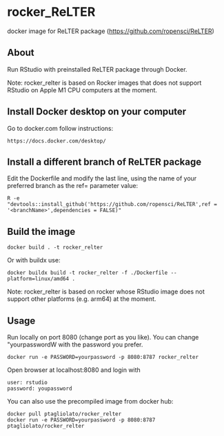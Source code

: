 # rocker_ReLTER
docker image for ReLTER package (https://github.com/ropensci/ReLTER)

## About
Run RStudio with preinstalled ReLTER package through Docker.

Note: rocker_relter is based on Rocker images that does not support RStudio on Apple M1 CPU computers at the moment.

## Install Docker desktop on your computer

Go to docker.com follow instructions:

    https://docs.docker.com/desktop/

## Install a different branch of ReLTER package
Edit the Dockerfile and modify the last line, using the name of your preferred branch as the ref= parameter value:

    R -e "devtools::install_github('https://github.com/ropensci/ReLTER',ref = '<branchName>',dependencies = FALSE)"
  
## Build the image

    docker build . -t rocker_relter

Or with buildx use:

    docker buildx build -t rocker_relter -f ./Dockerfile --platform=linux/amd64 .

Note: rocker_relter is based on rocker whose RStudio image does not support other platforms (e.g. arm64) at the moment.

## Usage
Run locally on port 8080 (change port as you like).
You can change "yourpasswordW with the password you prefer.

    docker run -e PASSWORD=yourpassword -p 8080:8787 rocker_relter

Open browser at localhost:8080 and login with

    user: rstudio
    password: youpassword

You can also use the precompiled image from docker hub:

    docker pull ptagliolato/rocker_relter
    docker run -e PASSWORD=yourpassword -p 8080:8787 ptagliolato/rocker_relter
